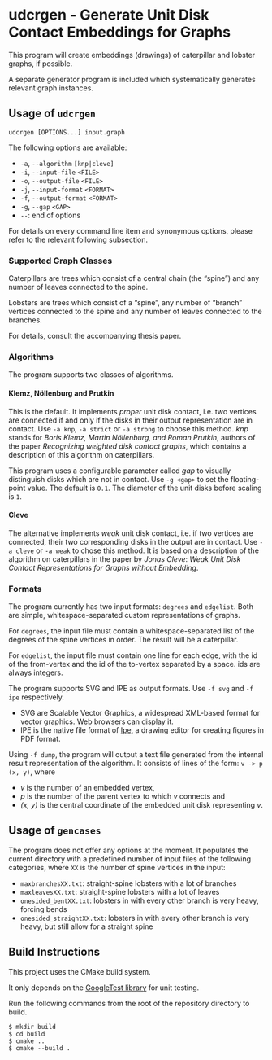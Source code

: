 # udcrgen - Generate Unit Disk Contact Embeddings for Graphs

This program will create embeddings (drawings) of caterpillar and lobster graphs, if possible.

A separate generator program is included which systematically generates relevant graph instances.

## Usage of `udcrgen`

```
udcrgen [OPTIONS...] input.graph
```

The following options are available:

* `-a`, `--algorithm` `[knp|cleve]`
* `-i`, `--input-file` `<FILE>`
* `-o`, `--output-file` `<FILE>`
* `-j`, `--input-format` `<FORMAT>`
* `-f`, `--output-format` `<FORMAT>`
* `-g`, `--gap` `<GAP>`
* `--`: end of options

For details on every command line item and synonymous options, please refer to the relevant following subsection.

### Supported Graph Classes

Caterpillars are trees which consist of a central chain (the “spine”) and any number of leaves connected to the spine.

Lobsters are trees which consist of a “spine”, any number of “branch” vertices connected to the spine and any number of leaves connected to the branches.

For details, consult the accompanying thesis paper.

### Algorithms

The program supports two classes of algorithms.

#### Klemz, Nöllenburg and Prutkin

This is the default.
It implements *proper* unit disk contact, i.e. two vertices are connected if and only if the disks in their output representation are in contact.
Use `-a knp`, `-a strict` or `-a strong` to choose this method.
*knp* stands for _Boris Klemz, Martin Nöllenburg, and Roman Prutkin_, authors of the paper _Recognizing weighted disk contact graphs_, which contains a description of this algorithm on caterpillars.

This program uses a configurable parameter called *gap* to visually distinguish disks which are not in contact.
Use `-g <gap>` to set the floating-point value. The default is `0.1`. The diameter of the unit disks before scaling is `1`.

#### Cleve

The alternative implements *weak* unit disk contact, i.e. if two vertices are connected, their two corresponding disks in the output are in contact.
Use `-a cleve` or `-a weak` to chose this method.
It is based on a description of the algorithm on caterpillars in the paper by _Jonas Cleve_: _Weak Unit Disk Contact Representations for
Graphs without Embedding_.

### Formats

The program currently has two input formats: `degrees` and `edgelist`.
Both are simple, whitespace-separated custom representations of graphs.

For `degrees`, the input file must contain a whitespace-separated list of the degrees of the spine vertices in order. The result will be a caterpillar.

For `edgelist`, the input file must contain one line for each edge, with the id of the from-vertex and the id of the to-vertex separated by a space.
ids are always integers.

The program supports SVG and IPE as output formats. Use `-f svg` and `-f ipe` respectively.

* SVG are Scalable Vector Graphics, a widespread XML-based format for vector graphics. Web browsers can display it.
* IPE is the native file format of [Ipe](https://ipe.otfried.org/), a drawing editor for creating figures in PDF format. 

Using `-f dump`, the program will output a text file generated from the internal result representation of the algorithm. It consists of lines of the form: `v -> p  (x, y)`, where

* _v_ is the number of an embedded vertex,
* _p_ is the number of the parent vertex to which _v_ connects and
* _(x, y)_ is the central coordinate of the embedded unit disk representing _v_.

## Usage of `gencases`

The program does not offer any options at the moment.
It populates the current directory with a predefined number of input files of the following categories, where `XX` is the number of spine vertices in the input:

* `maxbranchesXX.txt`: straight-spine lobsters with a lot of branches
* `maxleavesXX.txt`: straight-spine lobsters with a lot of leaves
* `onesided_bentXX.txt`: lobsters in with every other branch is very heavy, forcing bends
* `onesided_straightXX.txt`: lobsters in with every other branch is very heavy, but still allow for a straight spine

## Build Instructions

This project uses the CMake build system.

It only depends on the [GoogleTest library](https://github.com/google/googletest) for unit testing.

Run the following commands from the root of the repository directory to build.

```
$ mkdir build
$ cd build
$ cmake ..
$ cmake --build .
```
